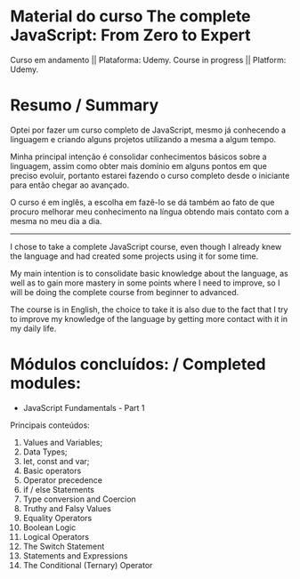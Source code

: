 # Material do curso The complete JavaScript: From Zero to Expert

Curso em andamento || Plataforma: Udemy.
Course in progress || Platform: Udemy.

# Resumo / Summary

Optei por fazer um curso completo de JavaScript, mesmo já conhecendo a linguagem e criando alguns projetos utilizando a mesma a algum tempo. 

Minha principal intenção é consolidar conhecimentos básicos sobre a linguagem, assim como obter mais domínio em alguns pontos em que preciso evoluir, portanto estarei fazendo o curso completo desde o iniciante para então chegar ao avançado. 

O curso é em inglês, a escolha em fazê-lo se dá também ao fato de que procuro melhorar meu conhecimento na língua obtendo mais contato com a mesma no meu dia a dia. 

-------------------------------------------

I chose to take a complete JavaScript course, even though I already knew the language and had created some projects using it for some time.

My main intention is to consolidate basic knowledge about the language, as well as to gain more mastery in some points where I need to improve, so I will be doing the complete course from beginner to advanced.

The course is in English, the choice to take it is also due to the fact that I try to improve my knowledge of the language by getting more contact with it in my daily life.

# Módulos concluídos: / Completed modules:

- JavaScript Fundamentals - Part 1 

Principais conteúdos: 

1. Values and Variables;
2. Data Types;
3. let, const and var;
4. Basic operators
5. Operator precedence 
6. if / else Statements
7. Type conversion and Coercion 
8. Truthy and Falsy Values 
9. Equality Operators 
10. Boolean Logic
11. Logical Operators
12. The Switch Statement
13. Statements and Expressions
14. The Conditional (Ternary) Operator 


